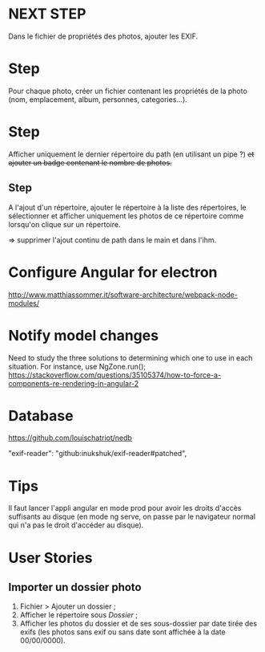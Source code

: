 # NEXT STEP

Dans le fichier de propriétés des photos, ajouter les EXIF.

# Step
Pour chaque photo, créer un fichier contenant les propriétés de la photo (nom, emplacement, album, personnes, categories...).

# Step
Afficher uniquement le dernier répertoire du path (en utilisant un pipe ?) ~~et ajouter un badge contenant le nombre de photos.~~

## Step
A l'ajout d'un répertoire, ajouter le répertoire à la liste des répertoires, le sélectionner et afficher uniquement les photos de ce répertoire comme lorsqu'on clique sur un répertoire.

=> supprimer l'ajout continu de path dans le main et dans l'ihm.

# Configure Angular for electron
http://www.matthiassommer.it/software-architecture/webpack-node-modules/

# Notify model changes
Need to study the three solutions to determining which one to use in each situation.
For instance, use NgZone.run();
https://stackoverflow.com/questions/35105374/how-to-force-a-components-re-rendering-in-angular-2

# Database
https://github.com/louischatriot/nedb

"exif-reader": "github:inukshuk/exif-reader#patched",

# Tips
Il faut lancer l'appli angular en mode prod pour avoir les droits d'accès suffisants au disque (en mode ng serve, on passe par le navigateur normal qui n'a pas le droit d'accéder au disque).

# User Stories
## Importer un dossier photo
1. Fichier > Ajouter un dossier ;
2. Afficher le répertoire sous *Dossier* ;
3. Afficher les photos du dossier et de ses sous-dossier par date tirée des exifs (les photos sans exif ou sans date sont affichée à la date 00/00/0000).